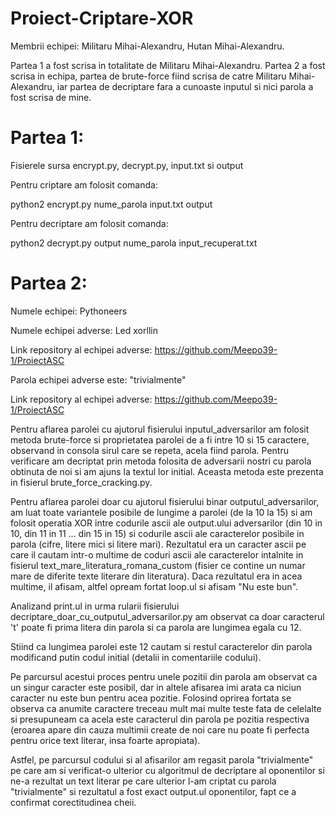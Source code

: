# Proiect-Criptare-XOR

Membrii echipei: Militaru Mihai-Alexandru, Hutan Mihai-Alexandru.

Partea 1 a fost scrisa in totalitate de Militaru Mihai-Alexandru.
Partea 2 a fost scrisa in echipa, partea de brute-force fiind scrisa de catre Militaru Mihai-Alexandru, iar partea de decriptare fara a cunoaste inputul si nici parola a fost scrisa de mine.

# Partea 1:

Fisierele sursa encrypt.py, decrypt.py, input.txt si output

Pentru criptare am folosit comanda:

python2 encrypt.py nume_parola input.txt output

Pentru decriptare am folosit comanda:

python2 decrypt.py output nume_parola input_recuperat.txt

# Partea 2:

Numele echipei: Pythoneers

Numele echipei adverse: Led xorllin

Link repository al echipei adverse: https://github.com/Meepo39-1/ProiectASC

Parola echipei adverse este: "trivialmente"

Link repository al echipei adverse: https://github.com/Meepo39-1/ProiectASC

Pentru aflarea parolei cu ajutorul fisierului inputul_adversarilor am folosit metoda brute-force si proprietatea parolei de a fi intre 10 si 15 caractere, observand in consola sirul care se repeta, acela fiind parola. Pentru verificare am decriptat prin metoda folosita de adversarii nostri cu parola obtinuta de noi si am ajuns la textul lor initial. 
Aceasta metoda este prezenta in fisierul brute_force_cracking.py.

Pentru aflarea parolei doar cu ajutorul fisierului binar outputul_adversarilor, am luat toate variantele posibile de lungime a parolei (de la 10 la 15) si am folosit operatia XOR intre codurile ascii ale output.ului adversarilor (din 10 in 10, din 11 in 11 ... din 15 in 15) si codurile ascii ale caracterelor posibile in parola (cifre, litere mici si litere mari). Rezultatul era un caracter ascii pe care il cautam intr-o multime de coduri ascii ale caracterelor intalnite in fisierul text_mare_literatura_romana_custom (fisier ce contine un numar mare de diferite texte literare din literatura). Daca rezultatul era in acea multime, il afisam, altfel opream fortat loop.ul si afisam "Nu este bun".  

Analizand print.ul in urma rularii fisierului decriptare_doar_cu_outputul_adversarilor.py am observat ca doar caracterul 't' poate fi prima litera din parola si ca parola are lungimea egala cu 12.

Stiind ca lungimea parolei este 12 cautam si restul caracterelor din parola modificand putin codul initial (detalii in comentariile codului).

Pe parcursul acestui proces pentru unele pozitii din parola am observat ca un singur caracter este posibil, dar in altele afisarea imi arata ca niciun caracter nu este bun pentru acea pozitie. Folosind oprirea fortata se observa ca anumite caractere treceau mult mai multe teste fata de celelalte si presupuneam ca acela este caracterul din parola pe pozitia respectiva (eroarea apare din cauza multimii create de noi care nu poate fi perfecta pentru orice text literar, insa foarte apropiata). 

Astfel, pe parcursul codului si al afisarilor am regasit parola "trivialmente" pe care am si verificat-o ulterior cu algoritmul de decriptare al oponentilor si ne-a rezultat un text literar pe care ulterior l-am criptat cu parola "trivialmente" si rezultatul a fost exact output.ul oponentilor, fapt ce a confirmat corectitudinea cheii.
